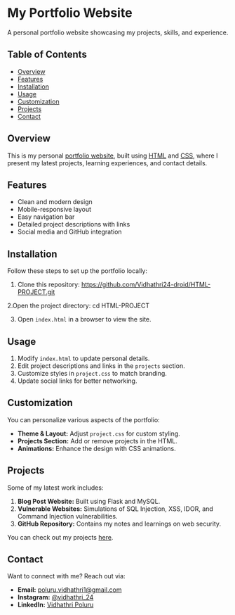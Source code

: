 # My Portfolio Website

A personal portfolio website showcasing my projects, skills, and experience.

## Table of Contents
- [Overview](#overview)
- [Features](#features)
- [Installation](#installation)
- [Usage](#usage)
- [Customization](#customization)
- [Projects](#projects)
- [Contact](#contact)

## Overview
This is my personal [portfolio website](https://vidhathri24-droid.github.io/uid-project/project.html), built using [HTML](https://github.com/Vidhathri24-droid/uid-project/project.html) and [CSS](https://github.com/Vidhathri24-droid/uid-project//project.css), where I present my latest projects, learning experiences, and contact details.

## Features
- Clean and modern design
- Mobile-responsive layout
- Easy navigation bar
- Detailed project descriptions with links
- Social media and GitHub integration

## Installation
Follow these steps to set up the portfolio locally:
1. Clone this repository:
   https://github.com/Vidhathri24-droid/HTML-PROJECT.git

2.Open the project directory:
  cd HTML-PROJECT
  
3. Open `index.html` in a browser to view the site.

## Usage
1. Modify `index.html` to update personal details.
2. Edit project descriptions and links in the `projects` section.
3. Customize styles in `project.css` to match branding.
4. Update social links for better networking.

## Customization
You can personalize various aspects of the portfolio:
- **Theme & Layout:** Adjust `project.css` for custom styling.
- **Projects Section:** Add or remove projects in the HTML.
- **Animations:** Enhance the design with CSS animations.

## Projects
Some of my latest work includes:
1. **Blog Post Website:** Built using Flask and MySQL.
2. **Vulnerable Websites:** Simulations of SQL Injection, XSS, IDOR, and Command Injection vulnerabilities.
3. **GitHub Repository:** Contains my notes and learnings on web security.

You can check out my projects [here](https://github.com/Vidhathri24-droid/).

## Contact
Want to connect with me? Reach out via:
- **Email:** [poluru.vidhathri1@gmail.com](mailto:poluru.vidhathri1@gmail.com)
- **Instagram:** [@vidhathri_24](https://www.instagram.com/vidhathri_24/)
- **LinkedIn:** [Vidhathri Poluru](https://www.linkedin.com/in/vidhathri-poluru-847367323/)
